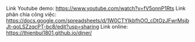 Link Youtube demo: https://www.youtube.com/watch?v=fV5onnP1Rts
Link phân chia công việc: https://docs.google.com/spreadsheets/d/1W0CTYIkbfhOO_cDtOzJFwrMsjbJt-qoLSZzqcPT-bc8/edit?usp=sharing
Link online: https://thienbui1801.github.io/diner/

